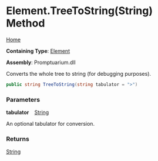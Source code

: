 # Element\.TreeToString\(String\) Method

[Home](../../../README.md)

**Containing Type**: [Element](../README.md)

**Assembly**: Promptuarium\.dll

  
Converts the whole tree to string \(for debugging purposes\)\.

```csharp
public string TreeToString(string tabulator = ">")
```

### Parameters

**tabulator** &ensp; [String](https://docs.microsoft.com/en-us/dotnet/api/system.string)

An optional tabulator for conversion\.

### Returns

[String](https://docs.microsoft.com/en-us/dotnet/api/system.string)

